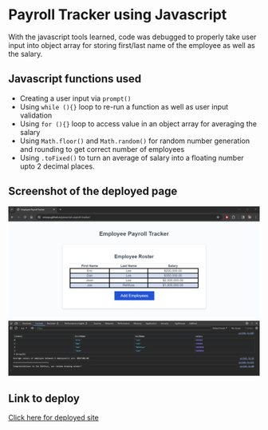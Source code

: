 # Payroll Tracker using Javascript

With the javascript tools learned, code was debugged to properly take user input into object array for storing first/last name of the employee as well as the salary.

## Javascript functions used

- Creating a user input via `prompt()`
- Using `while (){}` loop to re-run a function as well as user input validation
- Using `for (){}` loop to access value in an object array for averaging the salary
- Using `Math.floor()` and `Math.random()` for random number generation and rounding to get correct number of employees
- Using `.toFixed()` to turn an average of salary into a floating number upto 2 decimal places.


## Screenshot of the deployed page

![Screenshot of the logged roster and console log that shows correct verbiages](./assets/images/screenshot1.png/)

## Link to deploy

[Click here for deployed site](https://ericeya.github.io/javascript-payroll-tracker)